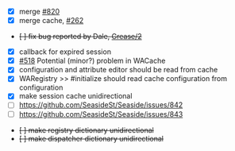- [x] merge [#820](https://github.com/SeasideSt/Seaside/issues/820)
- [x] merge cache, [#262](https://github.com/SeasideSt/Seaside/issues/262)
- ~~[ ] fix bug reported by Dale, [Grease/2](https://github.com/SeasideSt/Grease/issues/2)~~
- [x] callback for expired session
- [X] [#518](https://github.com/SeasideSt/Seaside/issues/518) Potential (minor?) problem in WACache
- [X] configuration and attribute editor should be read from cache
- [x] WARegistry >> #initialize should read cache configuration from configuration
- [x] make session cache unidirectional
- [ ] https://github.com/SeasideSt/Seaside/issues/842
- [ ] https://github.com/SeasideSt/Seaside/issues/843
- ~~[ ] make registry dictionary unidirectional~~
- ~~[ ] make dispatcher dictionary unidirectional~~